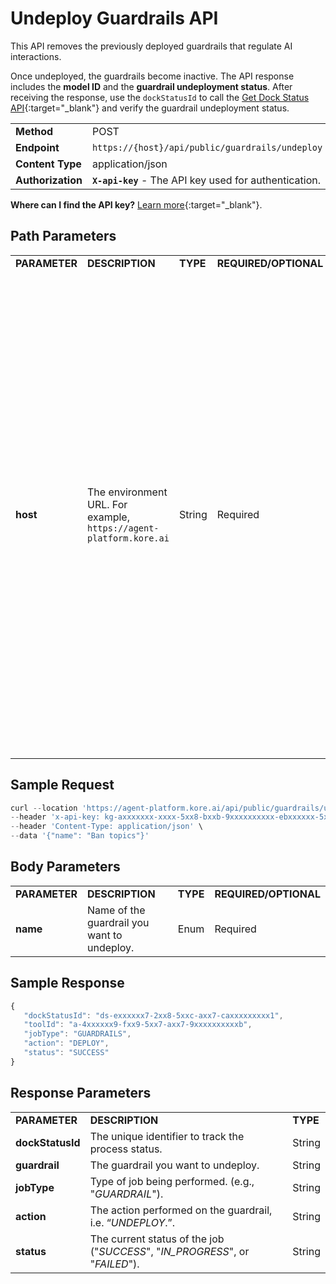 # Undeploy Guardrails API

This API removes the previously deployed guardrails that regulate AI interactions.

Once undeployed, the guardrails become inactive. The API response includes the **model ID** and the **guardrail undeployment status**. After receiving the response, use the <code>dockStatusId</code> to call the [Get Dock Status API](../apis-list/get-dock-status.md){:target="_blank"} and verify the guardrail undeployment status.


<table>
  <tr>
   <td><strong>Method</strong>
   </td>
   <td>POST
   </td>
  </tr>
  <tr>
   <td><strong>Endpoint</strong>
   </td>
   <td><code>https://{host}/api/public/guardrails/undeploy</code>
   </td>
  </tr>
  <tr>
   <td><strong>Content Type</strong>
   </td>
   <td>application/json
   </td>
  </tr>
  <tr>
   <td><strong>Authorization</strong>
   </td>
   <td><strong><code>X-api-key</code></strong> - The API key used for authentication.
   </td>
  </tr>
</table>

**Where can I find the API key?** [Learn more](../overview.md/#how-to-find-the-api-key){:target="_blank"}.

## Path Parameters

<table>
  <tr>
   <td><strong>PARAMETER</strong>
   </td>
   <td><strong>DESCRIPTION</strong>
   </td>
   <td><strong>TYPE</strong>
   </td>
   <td><strong>REQUIRED/OPTIONAL</strong>
   </td>
   <td><strong>ENUM VALUES</strong>
   </td>
  </tr>
  <tr>
   <td><strong>host</strong>
   </td>
   <td>The environment URL. For example, <code>https://agent-platform.kore.ai</code>
   </td>
   <td>String
   </td>
   <td>Required
   </td>
   <td>
    The allowed guardrails include:
<ul>

<li><strong>Anonymize</strong> – Ensures sensitive information is anonymized.</li>

<li><strong>Ban topics</strong> – Restricts discussions on specific topics.</li>

<li><strong>Prompt injection</strong> – Prevents unauthorized prompt manipulation.</li>

<li><strong>Toxicity</strong> – Detects and filters toxic language.</li>

<li><strong>Bias detection</strong> – Identifies and mitigates biased responses.</li>

<li><strong>Relevance </strong>– Ensures responses stay relevant to the conversation</li>
</ul>
   </td>
  </tr>
</table>


## Sample Request

```js
curl --location 'https://agent-platform.kore.ai/api/public/guardrails/undeploy' \
--header 'x-api-key: kg-axxxxxxx-xxxx-5xx8-bxxb-9xxxxxxxxxx-ebxxxxxx-5xxb-4xxb-9xx5-cxxxxxxxxx3' \
--header 'Content-Type: application/json' \
--data '{"name": "Ban topics"}'
```

## Body Parameters

<table>
  <tr>
   <td><strong>PARAMETER</strong>
   </td>
   <td><strong>DESCRIPTION</strong>
   </td>
   <td><strong>TYPE</strong>
   </td>
   <td><strong>REQUIRED/OPTIONAL</strong>
   </td>
  </tr>
  <tr>
   <td><strong>name</strong>
   </td>
   <td>Name of the guardrail you want to undeploy.
   </td>
   <td>Enum
   </td>
   <td>Required
   </td>
  </tr>
</table>

## Sample Response

```js
{
   "dockStatusId": "ds-exxxxxx7-2xx8-5xxc-axx7-caxxxxxxxxx1",
   "toolId": "a-4xxxxxx9-fxx9-5xx7-axx7-9xxxxxxxxxxb",
   "jobType": "GUARDRAILS",
   "action": "DEPLOY",
   "status": "SUCCESS"
}
```

## Response Parameters

<table>
  <tr>
   <td><strong>PARAMETER</strong>
   </td>
   <td><strong>DESCRIPTION</strong>
   </td>
   <td><strong>TYPE</strong>
   </td>
  </tr>
  <tr>
   <td><strong>dockStatusId</strong>
   </td>
   <td>The unique identifier to track the process status.
   </td>
   <td>String
   </td>
  </tr>
  <tr>
   <td><strong>guardrail</strong>
   </td>
   <td>The guardrail you want to undeploy.
   </td>
   <td>String
   </td>
  </tr>
  <tr>
   <td><strong>jobType</strong>
   </td>
   <td>Type of job being performed. (e.g., "<em>GUARDRAIL</em>").
   </td>
   <td>String
   </td>
  </tr>
  <tr>
   <td><strong>action</strong>
   </td>
   <td>The action performed on the guardrail, i.e. “<em>UNDEPLOY</em>.”.
   </td>
   <td>String
   </td>
  </tr>
  <tr>
   <td><strong>status</strong>
   </td>
   <td>The current status of the job ("<em>SUCCESS</em>", "<em>IN_PROGRESS</em>", or "<em>FAILED</em>").
   </td>
   <td>String
   </td>
  </tr>
</table>